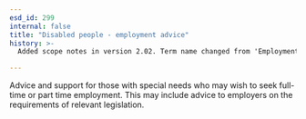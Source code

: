 ```yaml
---
esd_id: 299
internal: false
title: "Disabled people - employment advice"
history: >-
  Added scope notes in version 2.02. Term name changed from 'Employment advice' to 'Jobs - employment - advice' in version 3.00. Name changed to 'Disabled people - employment advice' in version 4.00.

---
```


Advice and support for those with special needs who may wish to seek full-time or part time employment. This may include advice to employers on the requirements of relevant legislation.

